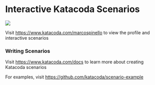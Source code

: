 # Interactive Katacoda Scenarios

[![](http://shields.katacoda.com/katacoda/marcospinello/count.svg)](https://www.katacoda.com/marcospinello "Get your profile on Katacoda.com")

Visit https://www.katacoda.com/marcospinello to view the profile and interactive scenarios

### Writing Scenarios
Visit https://www.katacoda.com/docs to learn more about creating Katacoda scenarios

For examples, visit https://github.com/katacoda/scenario-example
